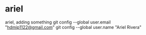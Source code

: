 # ariel
ariel, adding something
git config --global user.email "hdmip1122@gmail.com"
git config --global user.name "Ariel Rivera"
